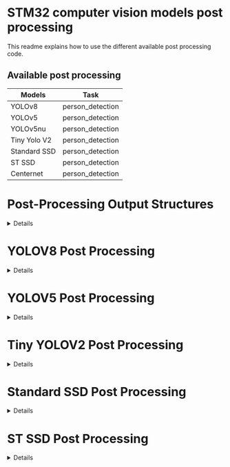 # STM32 computer vision models post processing

This readme explains how to use the different available post processing code. 


## Available post processing


| Models        | Task                 |
|---------------|----------------------|
| YOLOv8        | person_detection     |
| YOLOv5        | person_detection     |
| YOLOv5nu      | person_detection     |
| Tiny Yolo V2  | person_detection     |
| Standard SSD  | person_detection     |
| ST SSD        | person_detection     |
| Centernet     | person_detection     |


# Post-Processing Output Structures
<details>

---
## `postprocess_outBuffer_t`

This structure represents the output buffer for a single detection result. It contains information about the detected object's position, size, confidence score, and class index.

Parameters:

- **float32_t x_center**: The normalized x-coordinate of the center of the detected object.
- **float32_t y_center**: The normalized y-coordinate of the center of the detected object.
- **float32_t width**: The normalized width of the detected object.
- **float32_t height**: The normalized height of the detected object.
- **float32_t conf**: The confidence (between 0.0 and 1.0) score of the detection.
- **int32_t class_index**: The index of the detected object's class.


---
## `postprocess_out_t`

This structure represents the overall output of the post-processing step. It contains a pointer to an array of postprocess_outBuffer_t structures and the number of detections.

Parameters:

- **postprocess_outBuffer_t \*pOutBuff**: Pointer to an array of postprocess_outBuffer_t structures.
- **int32_t nb_detect**: The number of detections in the output buffer.

</details>

# YOLOV8 Post Processing
<details>

## YOLOv8 Structures
---
### `yolov8_pp_in_centroid_t`

This structure is used for YOLOv8 post-processing input where the raw detections are in float32 format.

Parameters:

- **float32_t \*pRaw_detections**: Pointer to raw detection data in float32 format.
---
### `yolov8_pp_in_centroid_int8_t`

This structure is used for YOLOv8 post-processing input where the raw detections are in int8 format.

Parameters:

- **int8_t \*pRaw_detections**: Pointer to raw detection data in int8 format.
---
### `yolov8_pp_static_param_t`

This structure holds the static parameters required for YOLOv8 post-processing.

Parameters:

- **int32_t nb_classes**: Number of classes in the detection model. To extract fom the model output shape.
- **int32_t nb_total_boxes**: Total number of boxes predicted by the model. To extract fom the model output shape.
- **int32_t max_boxes_limit**: Maximum number of boxes per class to be considered after post-processing.
- **float32_t conf_threshold**: Confidence threshold for filtering detections. High confidence helps filtering out low-confidence detections (False positives), However, it is essential to balance the threshold value to ensure that you do not miss too many true positives.
- **float32_t iou_threshold**: Intersection over Union (IoU) threshold for Non-Maximum Suppression (NMS).A high IoU threshold means that more overlapping will be allowed between boxes, while a lower threshold will allow less boxes to be retained.
- **float32_t raw_output_scale**: Scale factor for raw output values.
- **int8_t raw_output_zero_point**: Zero point for quantized raw output values.
- **int32_t nb_detect**: Number of detections after post-processing.
---
## YOLOv8 Routines
---
### `objdetect_yolov8_pp_reset`

**Purpose**:  
Resets the static parameters for YOLOv8 post-processing.

**Prototype**:  
```c
int32_t objdetect_yolov8_pp_reset(yolov8_pp_static_param_t *pInput_static_param);
```

**Parameters**:  
- **pInput_static_param**: Pointer to the static parameters structure.

**Returns**:  
- **AI_OBJDETECT_POSTPROCESS_ERROR_NO** on success.

**Description**:  
This function initializes the static parameters for the YOLOv8 post-processing by setting the number of detected objects to zero.

---

### `objdetect_yolov8_pp_process`

**Purpose**:  
Processes the YOLOv8 post-processing pipeline for float32 input data.

**Prototype**:  
```c
int32_t objdetect_yolov8_pp_process(yolov8_pp_in_centroid_t *pInput,
                                    postprocess_out_t *pOutput,
                                    yolov8_pp_static_param_t *pInput_static_param);
```

**Parameters**:  
- **pInput**: Pointer to the input centroid data.
- **pOutput**: Pointer to the output post-processing data.
- **pInput_static_param**: Pointer to the static parameters structure.

**Returns**:  
- AI_OBJDETECT_POSTPROCESS_ERROR_NO on success, or an error code on failure.

**Description**:  
This function performs the post-processing steps for YOLOv8 object detection. It first retrieves the neural network boxes, then applies Non-Maximum Suppression (NMS), and finally performs score re-filtering.

---

#### `objdetect_yolov8_pp_process_int8`

**Purpose**:  
Processes the YOLOv8 post-processing pipeline for int8 input data.

**Prototype**:  
```c
int32_t objdetect_yolov8_pp_process_int8(yolov8_pp_in_centroid_int8_t *pInput,
                                         postprocess_out_t *pOutput,
                                         yolov8_pp_static_param_t *pInput_static_param);
```

**Parameters**:  
- **pInput**: Pointer to the int8 input centroid data.
- **pOutput**: Pointer to the output post-processing data.
- **pInput_static_param**: Pointer to the static parameters structure.

**Returns**:  
- **AI_OBJDETECT_POSTPROCESS_ERROR_NO** on success, or an error code on failure.

**Description**:  
This function performs the post-processing steps for YOLOv8 object detection with int8 input data. It first retrieves the neural network boxes, then applies Non-Maximum Suppression (NMS), and finally performs score re-filtering.

---

### Error Codes

- **AI_OBJDETECT_POSTPROCESS_ERROR_NO**: Indicates successful execution of the function.

---

</details>

# YOLOV5 Post Processing
<details>

## YOLOv5 Structures
---
### `yolov5_pp_in_centroid_t`

This structure is used for YOLOv5 post-processing input where the raw detections are in float32 format.

Parameters:

- **float32_t \*pRaw_detections**: Pointer to raw detection data in float32 format.
---
### `yolov5_pp_in_centroid_uint8_t`

This structure is used for YOLOv5 post-processing input where the raw detections are in uint8 format.

Parameters:

- **uint8_t \*pRaw_detections**: Pointer to raw detection data in uint8 format.
---
### `yolov5_pp_static_param_t`

This structure holds the static parameters required for YOLOv5 post-processing.

Parameters:

- **int32_t nb_classes**: Number of classes in the detection model. To extract fom the model output shape.
- **int32_t nb_total_boxes**: Total number of boxes predicted by the model. To extract fom the model output shape.
- **int32_t max_boxes_limit**: Maximum number of boxes per class to be considered after post-processing.
- **float32_t conf_threshold**: Confidence threshold for filtering detections. High confidence helps filtering out low-confidence detections (False positives), However, it is essential to balance the threshold value to ensure that you do not miss too many true positives.
- **float32_t iou_threshold**: Intersection over Union (IoU) threshold for Non-Maximum Suppression (NMS).A high IoU threshold means that more overlapping will be allowed between boxes, while a lower threshold will allow less boxes to be retained.
- **float32_t raw_output_scale**: Scale factor for raw output values.
- **int8_t raw_output_zero_point**: Zero point for quantized raw output values.
- **int32_t nb_detect**: Number of detections after post-processing.
---
## YOLOv5 Routines
---
### `objdetect_yolov5_pp_reset`

**Purpose**:  
Resets the static parameters for YOLOv5 post-processing.

**Prototype**:  
```c
int32_t objdetect_yolov5_pp_reset(yolov5_pp_static_param_t *pInput_static_param);
```

**Parameters**:  
- **pInput_static_param**: Pointer to the static parameters structure.

**Returns**:  
- **AI_OBJDETECT_POSTPROCESS_ERROR_NO** on success.

**Description**:  
This function initializes the static parameters for the YOLOv5 post-processing by setting the number of detected objects to zero.

---

### `objdetect_yolov5_pp_process`

**Purpose**:  
Processes the YOLOv5 post-processing pipeline for float32 input data.

**Prototype**:  
```c
int32_t objdetect_yolov5_pp_process(yolov5_pp_in_centroid_t *pInput,
                                    postprocess_out_t *pOutput,
                                    yolov5_pp_static_param_t *pInput_static_param);
```

**Parameters**:  
- **pInput**: Pointer to the input centroid data.
- **pOutput**: Pointer to the output post-processing data.
- **pInput_static_param**: Pointer to the static parameters structure.

**Returns**:  
- AI_OBJDETECT_POSTPROCESS_ERROR_NO on success, or an error code on failure.

**Description**:  
This function performs the post-processing steps for YOLOv5 object detection. It first retrieves the neural network boxes, then applies Non-Maximum Suppression (NMS), and finally performs score re-filtering.

---

#### `objdetect_yolov5_pp_process_uint8`

**Purpose**:  
Processes the YOLOv5 post-processing pipeline for uint8 input data.

**Prototype**:  
```c
int32_t objdetect_yolov5_pp_process_uint8(yolov5_pp_in_centroid_uint8_t *pInput,
                                         postprocess_out_t *pOutput,
                                         yolov5_pp_static_param_t *pInput_static_param);
```

**Parameters**:  
- **pInput**: Pointer to the uint8 input centroid data.
- **pOutput**: Pointer to the output post-processing data.
- **pInput_static_param**: Pointer to the static parameters structure.

**Returns**:  
- **AI_OBJDETECT_POSTPROCESS_ERROR_NO** on success, or an error code on failure.

**Description**:  
This function performs the post-processing steps for YOLOv5 object detection with uint8 input data. It first retrieves the neural network boxes, then applies Non-Maximum Suppression (NMS), and finally performs score re-filtering.

---

### Error Codes

- **AI_OBJDETECT_POSTPROCESS_ERROR_NO**: Indicates successful execution of the function.

---

</details>

# Tiny YOLOV2 Post Processing
<details>

## Tiny YOLOV2 Structures
---
### `yolov2_pp_in_t`

This structure is used for Tiny YOLOV2 post-processing input where the raw detections are in float32 format.

Parameters:

- **float32_t \*pRaw_detections**: Pointer to raw detection data in float32 format.
---
### `yolov2_pp_static_param_t`

This structure holds the static parameters required for Tiny YOLOV2 post-processing.

Parameters:

- **int32_t nb_classes**: Number of classes in the detection model. To extract fom the model output shape.
- **int32_t nb_anchors**: Number of the anchors used by the model. To extract fom the model output shape.
- **int32_t grid_width**: The width of the model output. To extract fom the model output shape.
- **int32_t grid_height**: The height of the model output. To extract fom the model output shape.
- **int32_t nb_input_boxes**: Total number of boxes predicted by the model. nb_input_boxes = nb_anchors x grid_width x grid_height
- **int32_t max_boxes_limit**: Maximum number of boxes per class to be considered after post-processing.
- **float32_t conf_threshold**: Confidence threshold for filtering detections. High confidence helps filtering out low-confidence detections (False positives), However, it is essential to balance the threshold value to ensure that you do not miss too many true positives.
- **float32_t iou_threshold**: Intersection over Union (IoU) threshold for Non-Maximum Suppression (NMS).A high IoU threshold means that more overlapping will be allowed between boxes, while a lower threshold will allow less boxes to be retained.
- **yolov2_pp_optim_e optim**: An optimization parameter for the post-processing step. The specific values and their meanings are defined by the yolov2_pp_optim_e enumeration.
- **int32_t nb_detect**: Number of detections after post-processing.
- **const float32_t \*pAnchors**: A pointer to an array of anchor box dimensions. Each anchor box is defined by its width and height. The array should have a length of 2 x nb_anchors, where each pair of values represents the width and height of an anchor box.
---
## Tiny YOLOV2 Routines
---
### `objdetect_yolov2_pp_reset`

**Purpose**:  
Resets the static parameters for Tiny YOLOV2 post-processing.

**Prototype**:  
```c
int32_t objdetect_yolov2_pp_reset(yolov2_pp_static_param_t *pInput_static_param);

```

**Parameters**:  
- **pInput_static_param**: Pointer to the static parameters structure.

**Returns**:  
- **AI_OBJDETECT_POSTPROCESS_ERROR_NO** on success.

**Description**:  
This function initializes the static parameters for the Tiny YOLOV2 post-processing by setting the number of detected objects to zero.

---

### `objdetect_yolov2_pp_process`

**Purpose**:  
Processes the Tiny YOLOV2 post-processing pipeline for float32 input data.

**Prototype**:  
```c
int32_t objdetect_yolov2_pp_process(yolov2_pp_in_t *pInput,
                                    postprocess_out_t *pOutput,
                                    yolov2_pp_static_param_t *pInput_static_param);
```

**Parameters**:  
- **pInput**: Pointer to the input centroid data.
- **pOutput**: Pointer to the output post-processing data.
- **pInput_static_param**: Pointer to the static parameters structure.

**Returns**:  
- AI_OBJDETECT_POSTPROCESS_ERROR_NO on success, or an error code on failure.

**Description**:  
This function performs the post-processing steps for Tiny YOLOV2 object detection. It first retrieves the neural network boxes, then applies Non-Maximum Suppression (NMS), and finally performs score re-filtering.

---

### Error Codes

- **AI_OBJDETECT_POSTPROCESS_ERROR_NO**: Indicates successful execution of the function.

---

</details>

</details>

# Standard SSD Post Processing
<details>

## Standard SSD Structures
---
### `ssd_pp_in_centroid_t`

This structure is used for Standard SSD post-processing input where the raw detections are in float32 format.

Parameters:

- **float32_t \*pBoxes**: Pointer to the raw Boxes data in float32 format.
- **float32_t \*pAnchors**: Pointer to the Anchors data in float32 format.
- **float32_t \*pScores**: Pointer to the Scores data in float32 format.
---
### `ssd_pp_static_param_t`

This structure holds the static parameters required for Standard SSD post-processing.

Parameters:

- **int32_t nb_classes**: Number of classes in the detection model. To extract fom the model output shape.
- **float32_t XY_scale**: Scale factor applied to the XY coordinates of the bounding boxes. To extract fom the tflite post processing layer (before removing it from the model).
- **float32_t WH_scale**: Scale factor applied to the width and height of the bounding boxes. To extract fom the tflite post processing layer (before removing it from the model).
- **int32_t nb_detections**: Total number of boxes predicted by the model. To extract fom the model output shape.
- **int32_t max_boxes_limit**: Maximum number of boxes per class to be considered after post-processing.
- **float32_t conf_threshold**: Confidence threshold for filtering detections. High confidence helps filtering out low-confidence detections (False positives), However, it is essential to balance the threshold value to ensure that you do not miss too many true positives.
- **float32_t iou_threshold**: Intersection over Union (IoU) threshold for Non-Maximum Suppression (NMS).A high IoU threshold means that more overlapping will be allowed between boxes, while a lower threshold will allow less boxes to be retained.
- **int32_t nb_detect**: Number of detections after post-processing.
---
## Standard SSD Routines
---
### `objdetect_ssd_pp_reset`

**Purpose**:  
Resets the static parameters for Standard SSD post-processing.

**Prototype**:  
```c
int32_t objdetect_ssd_pp_reset(ssd_pp_static_param_t *pInput_static_param);

```

**Parameters**:  
- **pInput_static_param**: Pointer to the static parameters structure.

**Returns**:  
- **AI_OBJDETECT_POSTPROCESS_ERROR_NO** on success.

**Description**:  
This function initializes the static parameters for the Standard SSD post-processing by setting the number of detected objects to zero.

---

### `objdetect_ssd_pp_process`

**Purpose**:  
Processes the Standard SSD post-processing pipeline for float32 input data.

**Prototype**:  
```c
int32_t objdetect_ssd_pp_process(ssd_pp_in_centroid_t *pInput, 
                                 postprocess_out_t *pOutput, 
                                 ssd_pp_static_param_t *pInput_static_param);
```

**Parameters**:  
- **pInput**: Pointer to the input centroid data.
- **pOutput**: Pointer to the output post-processing data.
- **pInput_static_param**: Pointer to the static parameters structure.

**Returns**:  
- AI_OBJDETECT_POSTPROCESS_ERROR_NO on success, or an error code on failure.

**Description**:  
This function performs the post-processing steps for Standard SSD object detection. It first retrieves the neural network boxes, then applies Non-Maximum Suppression (NMS), and finally performs score re-filtering.

---

### Error Codes

- **AI_OBJDETECT_POSTPROCESS_ERROR_NO**: Indicates successful execution of the function.

---

</details>

</details>

# ST SSD Post Processing
<details>

## ST SSD Structures
---
### `ssd_st_pp_in_centroid_t`

This structure is used for ST SSD post-processing input where the raw detections are in float32 format.

Parameters:

- **float32_t \*pBoxes**: Pointer to the raw Boxes data in float32 format.
- **float32_t \*pAnchors**: Pointer to the Anchors data in float32 format.
- **float32_t \*pScores**: Pointer to the Scores data in float32 format.
---
### `ssd_st_pp_static_param_t`

This structure holds the static parameters required for ST SSD post-processing.

Parameters:

- **int32_t nb_classes**: Number of classes in the detection model. To extract fom the model output shape.
- **int32_t nb_detections**: Total number of boxes predicted by the model. To extract fom the model output shape.
- **int32_t max_boxes_limit**: Maximum number of boxes per class to be considered after post-processing.
- **float32_t conf_threshold**: Confidence threshold for filtering detections. High confidence helps filtering out low-confidence detections (False positives), However, it is essential to balance the threshold value to ensure that you do not miss too many true positives.
- **float32_t iou_threshold**: Intersection over Union (IoU) threshold for Non-Maximum Suppression (NMS).A high IoU threshold means that more overlapping will be allowed between boxes, while a lower threshold will allow less boxes to be retained.
- **int32_t nb_detect**: Number of detections after post-processing.
---
## ST SSD Routines
---
### `objdetect_ssd_st_pp_reset`

**Purpose**:  
Resets the static parameters for ST SSD post-processing.

**Prototype**:  
```c
int32_t objdetect_ssd_st_pp_reset(ssd_st_pp_static_param_t *pInput_static_param);

```

**Parameters**:  
- **pInput_static_param**: Pointer to the static parameters structure.

**Returns**:  
- **AI_OBJDETECT_POSTPROCESS_ERROR_NO** on success.

**Description**:  
This function initializes the static parameters for the ST SSD post-processing by setting the number of detected objects to zero.

---

### `objdetect_ssd_st_pp_process`

**Purpose**:  
Processes the ST SSD post-processing pipeline for float32 input data.

**Prototype**:  
```c
int32_t objdetect_ssd_st_pp_process(ssd_st_pp_in_centroid_t *pInput,
                                    postprocess_out_t *pOutput,
                                    ssd_st_pp_static_param_t *pInput_static_param);
```

**Parameters**:  
- **pInput**: Pointer to the input centroid data.
- **pOutput**: Pointer to the output post-processing data.
- **pInput_static_param**: Pointer to the static parameters structure.

**Returns**:  
- AI_OBJDETECT_POSTPROCESS_ERROR_NO on success, or an error code on failure.

**Description**:  
This function performs the post-processing steps for ST SSD object detection. It first retrieves the neural network boxes, then applies Non-Maximum Suppression (NMS), and finally performs score re-filtering.

---

### Error Codes

- **AI_OBJDETECT_POSTPROCESS_ERROR_NO**: Indicates successful execution of the function.

---

</details>
